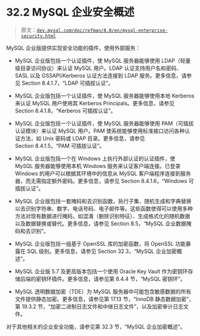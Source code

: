 # 32.2 MySQL 企业安全概述

> 原文：[`dev.mysql.com/doc/refman/8.0/en/mysql-enterprise-security.html`](https://dev.mysql.com/doc/refman/8.0/en/mysql-enterprise-security.html)

MySQL 企业版提供实现安全功能的插件，使用外部服务：

+   MySQL 企业版包括一个认证插件，使 MySQL 服务器能够使用 LDAP（轻量级目录访问协议）来认证 MySQL 用户。LDAP 认证支持用户名和密码、SASL 以及 GSSAPI/Kerberos 认证方法连接到 LDAP 服务。更多信息，请参见 Section 8.4.1.7，“LDAP 可插拔认证”。

+   MySQL 企业版包括一个认证插件，使 MySQL 服务器能够使用本地 Kerberos 来认证 MySQL 用户使用其 Kerberos Principals。更多信息，请参见 Section 8.4.1.8，“Kerberos 可插拔认证”。

+   MySQL 企业版包括一个认证插件，使 MySQL 服务器能够使用 PAM（可插拔认证模块）来认证 MySQL 用户。PAM 使系统能够使用标准接口访问各种认证方法，如 Unix 密码或 LDAP 目录。更多信息，请参见 Section 8.4.1.5，“PAM 可插拔认证”。

+   MySQL 企业版包括一个在 Windows 上执行外部认证的认证插件，使 MySQL 服务器能够使用本机 Windows 服务来认证客户端连接。已登录 Windows 的用户可以根据其环境中的信息从 MySQL 客户端程序连接到服务器，而无需指定额外密码。更多信息，请参见 Section 8.4.1.6，“Windows 可插拔认证”。

+   MySQL 企业版包括一套掩码和去识别函数，执行子集、随机生成和字典替换以去识别字符串、数字、电话号码、电子邮件等。这些函数使得可以使用多种方法对现有数据进行掩码，如混淆（删除识别特征）、生成格式化的随机数据以及数据替换或替代。更多信息，请参见 Section 8.5，“MySQL 企业数据掩码和去识别”。

+   MySQL 企业版包括一组基于 OpenSSL 库的加密函数，将 OpenSSL 功能暴露在 SQL 级别。更多信息，请参见 Section 32.3，“MySQL 企业加密概述”。

+   MySQL 企业版 5.7 及更高版本包括一个使用 Oracle Key Vault 作为密钥环存储后端的密钥环插件。更多信息，请参见第 8.4.4 节，“MySQL 密钥环”。

+   MySQL 透明数据加密（TDE）为 MySQL 服务器中可能包含敏感数据的所有文件提供静态加密。更多信息，请参见第 17.13 节，“InnoDB 静态数据加密”，第 19.3.2 节，“加密二进制日志文件和中继日志文件”，以及加密审计日志文件。

对于其他相关的企业安全功能，请参见第 32.3 节，“MySQL 企业加密概述”。

